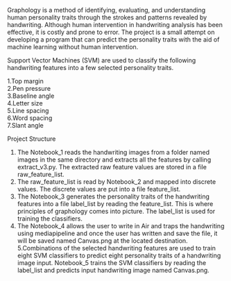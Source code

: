 Graphology is a method of identifying, evaluating, and understanding human personality traits through the strokes and patterns revealed by handwriting. Although human intervention in handwriting analysis has been effective, it is costly and prone to error. The project is a small attempt on developing a program that can predict the personality traits with the aid of machine learning without human intervention.

Support Vector Machines (SVM) are used to classify the following handwriting features into a few selected personality traits.

1.Top margin <br>
2.Pen pressure <br>
3.Baseline angle <br>
4.Letter size <br>
5.Line spacing <br>
6.Word spacing <br>
7.Slant angle <br>

Project Structure

1. The Notebook_1 reads the handwriting images from a folder named images in the same directory and extracts all the features by calling extract_v3.py. The extracted raw feature values are stored in a file raw_feature_list. <br>
2. The raw_feature_list is read by Notebook_2 and mapped into discrete values. The discrete values are put into a file feature_list. <br>
3. The Notebook_3 generates the personality traits of the handwriting features into a file label_list by reading the feature_list. This is where principles of graphology comes into picture. The label_list is used for training the classifiers. <br>
4. The Notebook_4 allows the user to write in Air and traps the handwriting using mediapipeline and once the user has written and save the file, it will be saved named Canvas.png at the located destination. <br>
5.Combinations of the selected handwriting features are used to train eight SVM classifiers to predict eight personality traits of a handwriting image input. Notebook_5 trains the SVM classifiers by reading the label_list and predicts input handwriting image named Canvas.png. <br>
